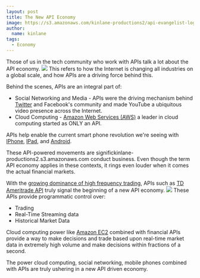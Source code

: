```yaml
---
layout: post
title: The New API Economy
image: https://s3.amazonaws.com/kinlane-productions2/api-evangelist-logos/api-evangelist-butterfly-vertical.png
author:
  name: kinlane
tags:
  - Economy
---
```

Those of us in the tech community who work with APIs talk a lot about the API economy. ![](http://kinlane-productions2.s3.amazonaws.com/financial/stock-market-display.jpg) This refers to how the Internet is changing all industries on a global scale, and how APIs are a driving force behind this.

Behind the scenes, APIs are an integral part of:

*   Social Networking and Media - APIs were the driving mechanism behind [Twitter](http://www.kinlane.com/category/twitter/) and Facebook's community and made YouTube a ubiquitous video presence across the Internet.
*   Cloud Computing - [Amazon Web Services (AWS)](http://www.kinlane.com/category/amazon/amazon-web-services/) a leader in cloud computing started as ONLY an API.

APIs help enable the current smart phone revolution we're seeing with [IPhone](http://www.kinlane.com/category/mobile/iphone/), [IPad](http://www.kinlane.com/category/mobile/ipad/), and [Android](http://www.kinlane.com/category/mobile/android/).

These API-powered movements are significkinlane-productions2.s3.amazonaws.com conduct business. Even though the term API economy applies in these contexts, it rings even louder when it comes the actual financial markets.

With the [growing dominance of high frequency trading](http://www.time.com/time/business/article/0,8599,1914724,00.html), APIs such as [TD Ameritrade API](http://www.tdameritrade.com/tradingtools/partnertools/api_dev.html) truly signal the beginning of a new API economy. ![](http://kinlane-productions.s3.amazonaws.com/financial/td-ameritrade-logo.jpg) These APIs provide programmatic control over:

*   Trading
*   Real-Time Streaming data
*   Historical Market Data

Cloud computing power like [Amazon EC2](http://www.kinlane.com/category/amazon/amazon-ec2/) combined with financial APIs provide a way to make decisions and trade based upon real-time market data in extremely high volume and make decisions within fractions of a second.

The power cloud computing, social networking, mobile phones combined with APIs are truly ushering in a new API driven economy.